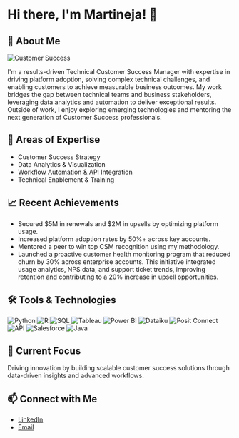 # Hi there, I'm Martineja! 👋

## 🌟 About Me
![Customer Success](https://img.shields.io/badge/Customer_Success-Expert-blueviolet)

I'm a results-driven Technical Customer Success Manager with expertise in driving platform adoption, solving complex technical challenges, and enabling customers to achieve measurable business outcomes. My work bridges the gap between technical teams and business stakeholders, leveraging data analytics and automation to deliver exceptional results. Outside of work, I enjoy exploring emerging technologies and mentoring the next generation of Customer Success professionals.

## 💼 Areas of Expertise
- Customer Success Strategy
- Data Analytics & Visualization
- Workflow Automation & API Integration
- Technical Enablement & Training

## 📈 Recent Achievements
- Secured $5M in renewals and $2M in upsells by optimizing platform usage.
- Increased platform adoption rates by 50%+ across key accounts.
- Mentored a peer to win top CSM recognition using my methodology.
- Launched a proactive customer health monitoring program that reduced churn by 30% across enterprise accounts. This initiative integrated usage analytics, NPS data, and support ticket trends, improving retention and contributing to a 20% increase in upsell opportunities.

## 🛠️ Tools & Technologies
![Python](https://img.shields.io/badge/Python-3776AB?style=for-the-badge&logo=python&logoColor=white)
![R](https://img.shields.io/badge/R-276DC3?style=for-the-badge&logo=r&logoColor=white)
![SQL](https://img.shields.io/badge/SQL-336791?style=for-the-badge&logo=postgresql&logoColor=white)
![Tableau](https://img.shields.io/badge/Tableau-E97627?style=for-the-badge&logo=tableau&logoColor=white)
![Power BI](https://img.shields.io/badge/Power%20BI-F2C811?style=for-the-badge&logo=powerbi&logoColor=black)
![Dataiku](https://img.shields.io/badge/Dataiku-4B9CD3?style=for-the-badge&logo=dataiku&logoColor=white)
![Posit Connect](https://img.shields.io/badge/Posit_Connect-75AADB?style=for-the-badge&logo=rstudio&logoColor=white)
![API](https://img.shields.io/badge/API-0052CC?style=for-the-badge&logo=swagger&logoColor=white)
![Salesforce](https://img.shields.io/badge/Salesforce-00A1E4?style=for-the-badge&logo=salesforce&logoColor=white)
![Java](https://img.shields.io/badge/Java-007396?style=for-the-badge&logo=java&logoColor=white)

## 🚀 Current Focus
Driving innovation by building scalable customer success solutions through data-driven insights and advanced workflows.

## 📫 Connect with Me
- [LinkedIn](https://www.linkedin.com/in/martinejacoats)  
- [Email](mailto:martineja@example.com)
